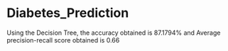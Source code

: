 # Diabetes_Prediction

Using the Decision Tree, the accuracy obtained is 87.1794% and Average precision-recall score obtained is 0.66
